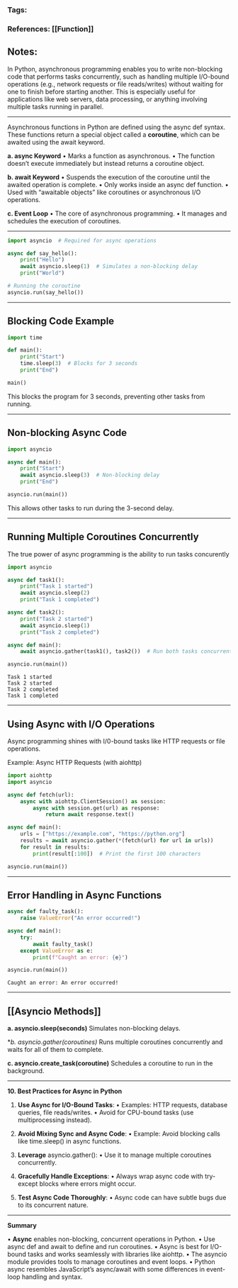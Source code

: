 ### Tags: 
### References: [[Function]]

## Notes:

In Python, asynchronous programming enables you to write non-blocking code that performs tasks concurrently, such as handling multiple I/O-bound operations (e.g., network requests or file reads/writes) without waiting for one to finish before starting another. This is especially useful for applications like web servers, data processing, or anything involving multiple tasks running in parallel.

---
Asynchronous functions in Python are defined using the async def syntax. These functions return a special object called a **coroutine**, which can be awaited using the await keyword.

**a. async Keyword**
• Marks a function as asynchronous.
• The function doesn’t execute immediately but instead returns a coroutine object.

**b. await Keyword**
• Suspends the execution of the coroutine until the awaited operation is complete.
• Only works inside an async def function.
• Used with “awaitable objects” like coroutines or asynchronous I/O operations.

**c. Event Loop**
• The core of asynchronous programming.
• It manages and schedules the execution of coroutines.

---
```python
import asyncio  # Required for async operations

async def say_hello():
    print("Hello")
    await asyncio.sleep(1)  # Simulates a non-blocking delay
    print("World")

# Running the coroutine
asyncio.run(say_hello())
```
---
## Blocking Code Example
```python
import time

def main():
    print("Start")
    time.sleep(3)  # Blocks for 3 seconds
    print("End")

main()
```
This blocks the program for 3 seconds, preventing other tasks from running.

---
## Non-blocking Async Code
```python
import asyncio

async def main():
    print("Start")
    await asyncio.sleep(3)  # Non-blocking delay
    print("End")

asyncio.run(main())
```
This allows other tasks to run during the 3-second delay.

---
## Running Multiple Coroutines Concurrently

The true power of async programming is the ability to run tasks concurently
```python
import asyncio

async def task1():
    print("Task 1 started")
    await asyncio.sleep(2)
    print("Task 1 completed")

async def task2():
    print("Task 2 started")
    await asyncio.sleep(1)
    print("Task 2 completed")

async def main():
    await asyncio.gather(task1(), task2())  # Run both tasks concurrently

asyncio.run(main())
```

```Output
Task 1 started
Task 2 started
Task 2 completed
Task 1 completed
```

---
## Using Async with I/O Operations

Async programming shines with I/0-bound tasks like HTTP requests or file operations.

Example: Async HTTP Requests (with aiohttp)
```python
import aiohttp
import asyncio

async def fetch(url):
    async with aiohttp.ClientSession() as session:
        async with session.get(url) as response:
            return await response.text()

async def main():
    urls = ["https://example.com", "https://python.org"]
    results = await asyncio.gather(*(fetch(url) for url in urls))
    for result in results:
        print(result[:100])  # Print the first 100 characters

asyncio.run(main())
```
---
## Error Handling in Async Functions
```python
async def faulty_task():
    raise ValueError("An error occurred!")

async def main():
    try:
        await faulty_task()
    except ValueError as e:
        print(f"Caught an error: {e}")

asyncio.run(main())
```

```Output
Caught an error: An error occurred!
```

---
## [[Asyncio Methods]]

**a. asyncio.sleep(seconds)**
Simulates non-blocking delays.

**b. asyncio.gather(*coroutines)**
Runs multiple coroutines concurrently and waits for all of them to complete.

**c. asyncio.create_task(coroutine)**
Schedules a coroutine to run in the background.

---
**10. Best Practices for Async in Python**

1. **Use Async for I/O-Bound Tasks**:
• Examples: HTTP requests, database queries, file reads/writes.
• Avoid for CPU-bound tasks (use multiprocessing instead).

2. **Avoid Mixing Sync and Async Code**:
• Example: Avoid blocking calls like time.sleep() in async functions.

3. **Leverage** asyncio.gather():
• Use it to manage multiple coroutines concurrently.

4. **Gracefully Handle Exceptions**:
• Always wrap async code with try-except blocks where errors might occur.

5. **Test Async Code Thoroughly**:
• Async code can have subtle bugs due to its concurrent nature.

---

**Summary**

• **Async** enables non-blocking, concurrent operations in Python.
• Use async def and await to define and run coroutines.
• Async is best for I/O-bound tasks and works seamlessly with libraries like aiohttp.
• The asyncio module provides tools to manage coroutines and event loops.
• Python async resembles JavaScript’s async/await with some differences in event-loop handling and syntax.